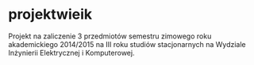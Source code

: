 # projektwieik
Projekt na zaliczenie 3 przedmiotów semestru zimowego roku akademickiego 2014/2015 na III roku studiów stacjonarnych na Wydziale Inżynierii Elektrycznej i Komputerowej.
